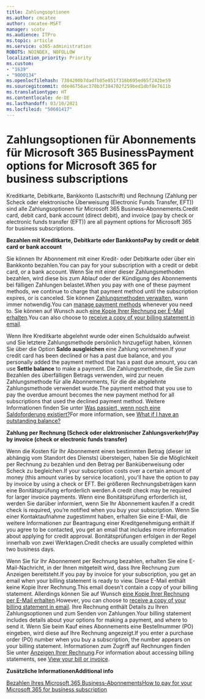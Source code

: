 ```yaml
---
title: Zahlungsoptionen
ms.author: cmcatee
author: cmcatee-MSFT
manager: scotv
ms.audience: ITPro
ms.topic: article
ms.service: o365-administration
ROBOTS: NOINDEX, NOFOLLOW
localization_priority: Priority
ms.custom:
- "1639"
- "9000134"
ms.openlocfilehash: 7384200b7dadfb85e851f316b695ed65f242be59
ms.sourcegitcommit: dde46756ac370b3f384702f259bed1dbf8e7611b
ms.translationtype: HT
ms.contentlocale: de-DE
ms.lasthandoff: 03/10/2021
ms.locfileid: "50601417"
---
```

# <a name="payment-options-for-microsoft-365-for-business-subscriptions"></a><span data-ttu-id="3b6a5-102">Zahlungsoptionen für Abonnements für Microsoft 365 Business</span><span class="sxs-lookup"><span data-stu-id="3b6a5-102">Payment options for Microsoft 365 for business subscriptions</span></span>
  
<span data-ttu-id="3b6a5-103">Kreditkarte, Debitkarte, Bankkonto (Lastschrift) und Rechnung (Zahlung per Scheck oder elektronische Überweisung (Electronic Funds Transfer, EFT)) sind alle Zahlungsoptionen für Microsoft 365 Business-Abonnements.</span><span class="sxs-lookup"><span data-stu-id="3b6a5-103">Credit card, debit card, bank account (direct debit), and invoice (pay by check or electronic funds transfer (EFT)) are all payment options for Microsoft 365 for business subscriptions.</span></span>
  
<span data-ttu-id="3b6a5-104">**Bezahlen mit Kreditkarte, Debitkarte oder Bankkonto**</span><span class="sxs-lookup"><span data-stu-id="3b6a5-104">**Pay by credit or debit card or bank account**</span></span>
  
<span data-ttu-id="3b6a5-105">Sie können Ihr Abonnement mit einer Kredit- oder Debitkarte oder über ein Bankkonto bezahlen.</span><span class="sxs-lookup"><span data-stu-id="3b6a5-105">You can pay for your subscription with a credit or debit card, or a bank account.</span></span> <span data-ttu-id="3b6a5-106">Wenn Sie mit einer dieser Zahlungsmethoden bezahlen, wird diese bis zum Ablauf oder der Kündigung des Abonnements bei fälligen Zahlungen belastet.</span><span class="sxs-lookup"><span data-stu-id="3b6a5-106">When you pay with one of these payment methods, we continue to charge that payment method until the subscription expires, or is canceled.</span></span> <span data-ttu-id="3b6a5-107">Sie können [Zahlungsmethoden verwalten](https://docs.microsoft.com/microsoft-365/commerce/billing-and-payments/manage-payment-methods), wann immer notwendig.</span><span class="sxs-lookup"><span data-stu-id="3b6a5-107">You can [manage payment methods](https://docs.microsoft.com/microsoft-365/commerce/billing-and-payments/manage-payment-methods) whenever you need to.</span></span> <span data-ttu-id="3b6a5-108">Sie können auf Wunsch auch [eine Kopie Ihrer Rechnung per E-Mail erhalten](https://docs.microsoft.com/microsoft-365/commerce/billing-and-payments/view-your-bill-or-invoice#receive-a-copy-of-your-billing-statement-in-email).</span><span class="sxs-lookup"><span data-stu-id="3b6a5-108">You can also choose to [receive a copy of your billing statement in email](https://docs.microsoft.com/microsoft-365/commerce/billing-and-payments/view-your-bill-or-invoice#receive-a-copy-of-your-billing-statement-in-email).</span></span>

<span data-ttu-id="3b6a5-109">Wenn Ihre Kreditkarte abgelehnt wurde oder einen Schuldsaldo aufweist und Sie letztere Zahlungsmethode persönlich hinzugefügt haben, können Sie über die Option **Saldo ausgleichen** eine Zahlung vornehmen.</span><span class="sxs-lookup"><span data-stu-id="3b6a5-109">If your credit card has been declined or has a past due balance, and you personally added the payment method that has a past due amount, you can use **Settle balance** to make a payment.</span></span> <span data-ttu-id="3b6a5-110">Die Zahlungsmethode, die Sie zum Bezahlen des überfälligen Betrags verwenden, wird zur neuen Zahlungsmethode für alle Abonnements, für die die abgelehnte Zahlungsmethode verwendet wurde.</span><span class="sxs-lookup"><span data-stu-id="3b6a5-110">The payment method that you use to pay the overdue amount becomes the new payment method for all subscriptions that used the declined payment method.</span></span> <span data-ttu-id="3b6a5-111">Weitere Informationen finden Sie unter [Was passiert, wenn noch eine Saldoforderung existiert?](https://docs.microsoft.com/microsoft-365/commerce/billing-and-payments/pay-for-your-subscription#what-if-i-have-an-outstanding-balance)</span><span class="sxs-lookup"><span data-stu-id="3b6a5-111">For more information, see [What if I have an outstanding balance?](https://docs.microsoft.com/microsoft-365/commerce/billing-and-payments/pay-for-your-subscription#what-if-i-have-an-outstanding-balance)</span></span>

<span data-ttu-id="3b6a5-112">**Zahlung per Rechnung (Scheck oder elektronischer Zahlungsverkehr)**</span><span class="sxs-lookup"><span data-stu-id="3b6a5-112">**Pay by invoice (check or electronic funds transfer)**</span></span>
  
<span data-ttu-id="3b6a5-113">Wenn die Kosten für Ihr Abonnement einen bestimmten Betrag (dieser ist abhängig vom Standort des Diensts) übersteigen, haben Sie die Möglichkeit per Rechnung zu bezahlen und den Betrag per Banküberweisung oder Scheck zu begleichen.</span><span class="sxs-lookup"><span data-stu-id="3b6a5-113">If your subscription costs over a certain amount of money (this amount varies by service location), you'll have the option to pay by invoice by using a check or EFT.</span></span> <span data-ttu-id="3b6a5-114">Bei größeren Rechnungsbeträgen kann eine Bonitätsprüfung erforderlich werden.</span><span class="sxs-lookup"><span data-stu-id="3b6a5-114">A credit check may be required for larger invoice payments.</span></span> <span data-ttu-id="3b6a5-115">Wenn eine Bonitätsprüfung erforderlich ist, werden Sie darüber informiert, wenn Sie Ihr Abonnement kaufen.</span><span class="sxs-lookup"><span data-stu-id="3b6a5-115">If a credit check is required, you’re notified when you buy your subscription.</span></span> <span data-ttu-id="3b6a5-116">Wenn Sie einer Kontaktaufnahme zugestimmt haben, erhalten Sie eine E-Mail, die weitere Informationen zur Beantragung einer Kreditgenehmigung enthält.</span><span class="sxs-lookup"><span data-stu-id="3b6a5-116">If you agree to be contacted, you get an email that includes more information about applying for credit approval.</span></span> <span data-ttu-id="3b6a5-117">Bonitätsprüfungen erfolgen in der Regel innerhalb von zwei Werktagen.</span><span class="sxs-lookup"><span data-stu-id="3b6a5-117">Credit checks are usually completed within two business days.</span></span>

<span data-ttu-id="3b6a5-118">Wenn Sie für Ihr Abonnement per Rechnung bezahlen, erhalten Sie eine E-Mail-Nachricht, in der Ihnen mitgeteilt wird, dass Ihre Rechnung zum Anzeigen bereitsteht.</span><span class="sxs-lookup"><span data-stu-id="3b6a5-118">If you pay by invoice for your subscription, you get an email when your billing statement is ready to view.</span></span> <span data-ttu-id="3b6a5-119">Diese E-Mail enthält keine Kopie Ihrer Rechnung.</span><span class="sxs-lookup"><span data-stu-id="3b6a5-119">This email doesn’t contain a copy of your billing statement.</span></span> <span data-ttu-id="3b6a5-120">Allerdings können Sie auf Wunsch [eine Kopie Ihrer Rechnung per E-Mail erhalten](https://docs.microsoft.com/microsoft-365/commerce/billing-and-payments/view-your-bill-or-invoice#receive-a-copy-of-your-billing-statement-in-email).</span><span class="sxs-lookup"><span data-stu-id="3b6a5-120">However, you can choose to [receive a copy of your billing statement in email](https://docs.microsoft.com/microsoft-365/commerce/billing-and-payments/view-your-bill-or-invoice#receive-a-copy-of-your-billing-statement-in-email).</span></span> <span data-ttu-id="3b6a5-121">Ihre Rechnung enthält Details zu Ihren Zahlungsoptionen und zum Senden von Zahlungen.</span><span class="sxs-lookup"><span data-stu-id="3b6a5-121">Your billing statement includes details about your options for making a payment, and where to send it.</span></span> <span data-ttu-id="3b6a5-122">Wenn Sie beim Kauf eines Abonnements eine Bestellnummer (PO) eingeben, wird diese auf Ihre Rechnung angezeigt.</span><span class="sxs-lookup"><span data-stu-id="3b6a5-122">If you enter a purchase order (PO) number when you buy a subscription, the number appears on your billing statement.</span></span> <span data-ttu-id="3b6a5-123">Informationen zum Zugriff auf Rechnungen finden Sie unter [Anzeigen Ihrer Rechnung](https://docs.microsoft.com/microsoft-365/commerce/billing-and-payments/view-your-bill-or-invoice).</span><span class="sxs-lookup"><span data-stu-id="3b6a5-123">For information about accessing billing statements, see [View your bill or invoice](https://docs.microsoft.com/microsoft-365/commerce/billing-and-payments/view-your-bill-or-invoice).</span></span>
  
<span data-ttu-id="3b6a5-124">**Zusätzliche Informationen**</span><span class="sxs-lookup"><span data-stu-id="3b6a5-124">**Additional info**</span></span>
  
[<span data-ttu-id="3b6a5-125">Bezahlen Ihres Microsoft 365 Business-Abonnements</span><span class="sxs-lookup"><span data-stu-id="3b6a5-125">How to pay for your Microsoft 365 for business subscription</span></span>](https://docs.microsoft.com/microsoft-365/commerce/billing-and-payments/pay-for-your-subscription)